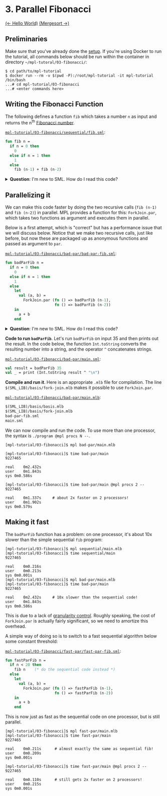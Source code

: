 # 3. Parallel Fibonacci

[(← Hello World)](../02-hello/README.md) [(Mergesort →)](../04-mergesort/README.md)

## Preliminaries

Make sure that you've already done the [setup](../01-setup/README.md). If
you're using Docker to run the tutorial, all commands below should be
run within the container in directory `~/mpl-tutoral/03-fibonacci/`:

```
$ cd path/to/mpl-tutorial
$ docker run --rm -v $(pwd -P):/root/mpl-tutorial -it mpl-tutorial /bin/bash
...# cd mpl-tutorial/03-fibonacci
...# <enter commands here>
```

## Writing the Fibonacci Function

The following defines a function `fib` which takes a number `n` as input
and returns the n<sup>th</sup>
[Fibonacci number](https://en.wikipedia.org/wiki/Fibonacci_number).

[`mpl-tutorial/03-fibonacci/sequential/fib.sml`](./sequential/fib.sml):
```sml
fun fib n =
  if n = 0 then
    0
  else if n = 1 then
    1
  else
    fib (n-1) + fib (n-2)
```

<details>
<summary><strong>Question</strong>: I'm new to SML. How do I read this code?</summary>
<blockquote>
In the code above, the first line begins defining a function
named <code>fib</code> that takes an argument <code>n</code>. We then write
the body of the function, which in this case is a conditional expression.
<br><br>
Conditional expressions are written
<code>if B then X else Y</code>, where <code>B</code> is a boolean expression
and <code>X</code> and <code>Y</code> are expressions of the same type.
Note that we compare equality with a single "=", i.e.
<code>n = 0</code> is a boolean expression.
<br><br>
If you are coming from a language such as C, Java, Python, JavaScript, etc.,
then SML is going to feel a bit different. It's a functional language, so
functions are defined by expressions instead of sequences of statements.
</blockquote>
</details>

## Parallelizing it

We can make this code faster by doing the two recursive calls
(`fib (n-1)` and `fib (n-2)`) in parallel. MPL provides a function for this:
`ForkJoin.par`, which takes two functions as argument and executes them in
parallel.

Below is a first attempt, which is "correct" but has a performance issue that
we will discuss below. Notice that we make two recursive
calls, just like before, but now these are packaged up as anonymous functions
and passed as argument to `par`.

[`mpl-tutorial/03-fibonacci/bad-par/bad-par-fib.sml`](./bad-par/bad-par-fib.sml):
```sml
fun badParFib n =
  if n = 0 then
    0
  else if n = 1 then
    1
  else
    let
      val (a, b) =
        ForkJoin.par (fn () => badParFib (n-1),
                      fn () => badParFib (n-2))
    in
      a + b
    end
```

<details>
<summary><strong>Question</strong>: I'm new to SML. How do I read this code?</summary>
<blockquote>
There are three things in this code we haven't seen before:
<ol>
  <li>
    <code>val (a, b) = ...</code> introduces two variables by unpacking a
    tuple. The right hand side needs to be an expression that returns a
    tuple of two things.
  </li>

  <li>
    <code>let ... in ... end</code> lets us introduce new
    variables locally. In the above code, the variables <code>a</code>
    and <code>b</code> can be used only between the <code>in ... end</code>.
  </li>

  <li>
    <code>fn () => ...</code> is an anonymous (a.k.a. "lambda") function
    that takes no interesting arguments. A more general form is
    <code>fn x => A</code> where <code>A</code> is an expression that uses
    variable <code>x</code>.
  </li>
</ol>
</blockquote>
</details>


**Code to run `badParFib`**. Let's run `badParFib` on input
35 and then prints out the result. In the code below, the function
`Int.toString` converts the resulting number into a string, and the operator
`^` concatenates strings.

[`mpl-tutorial/03-fibonacci/bad-par/main.sml`](./bad-par/main.sml):
```sml
val result = badParFib 35
val _ = print (Int.toString result ^ "\n")
```

**Compile and run it**. Here is an appropriate `.mlb` file for compilation.
The line `$(SML_LIB)/basis/fork-join.mlb` makes it possible to use
`ForkJoin.par`.

[`mpl-tutorial/03-fibonacci/bad-par/main.mlb`](./bad-par/main.mlb):
```sml
$(SML_LIB)/basis/basis.mlb
$(SML_LIB)/basis/fork-join.mlb
bad-par-fib.sml
main.sml
```

We can now compile and run the code. To use more than one processor,
the syntax is `./program @mpl procs N --`.

```
[mpl-tutorial/03-fibonacci]$ mpl bad-par/main.mlb

[mpl-tutorial/03-fibonacci]$ time bad-par/main
9227465

real	0m2.432s
user	0m1.843s
sys	0m0.586s

[mpl-tutorial/03-fibonacci]$ time bad-par/main @mpl procs 2 --
9227465

real	0m1.337s     # about 2x faster on 2 processors!
user	0m1.902s
sys	0m0.579s
```

## Making it fast

The `badParFib` function has a problem: on one processor, it's about 10x
slower than the simple sequential `fib` program:

```
[mpl-tutorial/03-fibonacci]$ mpl sequential/main.mlb
[mpl-tutorial/03-fibonacci]$ time sequential/main
9227465

real	0m0.216s
user	0m0.213s
sys	0m0.001s
[mpl-tutorial/03-fibonacci]$ mpl bad-par/main.mlb
[mpl-tutorial/03-fibonacci]$ time bad-par/main
9227465

real	0m2.432s     # 10x slower than the sequential code!
user	0m1.843s
sys	0m0.586s
```

This is due to a lack of [granularity control](gran). Roughly speaking, the
cost of `ForkJoin.par` is actually fairly significant, so we need to amortize
this overhead.

A simple way of doing so is to switch to a fast sequential
algorithm below some constant threshold:

[`mpl-tutorial/03-fibonacci/fast-par/fast-par-fib.sml`](./fast-par/fast-par-fib.sml):
```sml
fun fastParFib n =
  if n < 20 then
    fib n    (* do the sequential code instead *)
  else
    let
      val (a, b) =
        ForkJoin.par (fn () => fastParFib (n-1),
                      fn () => fastParFib (n-2))
    in
      a + b
    end
```

This is now just as fast as the sequential code on one processor, but is
still parallel.

```
[mpl-tutorial/03-fibonacci]$ mpl fast-par/main.mlb
[mpl-tutorial/03-fibonacci]$ time fast-par/main
9227465

real	0m0.211s      # almost exactly the same as sequential fib!
user	0m0.209s
sys	0m0.001s

[mpl-tutorial/03-fibonacci]$ time fast-par/main @mpl procs 2 --
9227465

real	0m0.110s      # still gets 2x faster on 2 processors!
user	0m0.215s
sys	0m0.001s
```

[gran]: https://en.wikipedia.org/wiki/Granularity_(parallel_computing)
